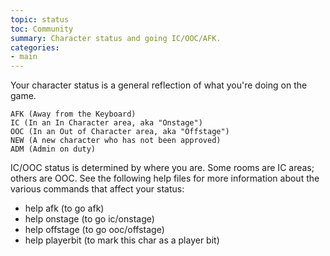 ```yaml
---
topic: status
toc: Community
summary: Character status and going IC/OOC/AFK.
categories:
- main
---
```

Your character status is a general reflection of what you're doing on the game.

    AFK (Away from the Keyboard)
    IC (In an In Character area, aka "Onstage")
    OOC (In an Out of Character area, aka "Offstage")
    NEW (A new character who has not been approved)
    ADM (Admin on duty)

IC/OOC status is determined by where you are.  Some rooms are IC areas; others are OOC.  See the following help files for more information about the various commands that affect your status:

* help afk (to go afk) 
* help onstage (to go ic/onstage)
* help offstage (to go ooc/offstage)
* help playerbit (to mark this char as a player bit)
